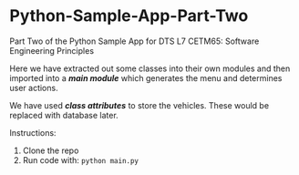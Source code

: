 # Python-Sample-App-Part-Two
Part Two of the Python Sample App for DTS L7 CETM65: Software Engineering Principles

Here we have extracted out some classes into their
own modules and then imported into a ***main module***
which generates the menu and determines user actions.

We have used ***class attributes*** to store the vehicles. These would be replaced with database later.

Instructions:

  1. Clone the repo
  2. Run code with:
    ``` python main.py ```
   

